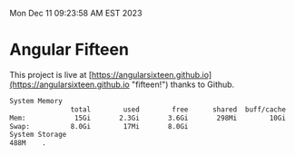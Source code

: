 Mon Dec 11 09:23:58 AM EST 2023

# Angular Fifteen


This project is live at [https://angularsixteen.github.io](https://angularsixteen.github.io "fifteen!") thanks to Github.

```bash
System Memory
               total        used        free      shared  buff/cache   available
Mem:            15Gi       2.3Gi       3.6Gi       298Mi        10Gi        13Gi
Swap:          8.0Gi        17Mi       8.0Gi
System Storage
488M	.
